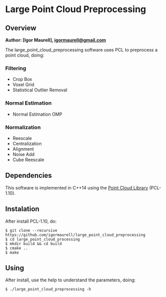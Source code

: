 # Large Point Cloud Preprocessing
## Overview
**Author: [Igor Maurell], igormaurell@gmail.com**

The large_point_cloud_preprocessing software uses PCL to preprocess a point cloud, doing:
### Filtering
- Crop Box
- Voxel Grid
- Statistical Outlier Removal
### Normal Estimation
- Normal Estimation OMP
### Normalization
- Reescale
- Centralization
- Alignment
- Noise Add
- Cube Reescale

## Dependencies
This software is implemented in C++14 using the [Point Cloud Library](https://pointclouds.org) (PCL-1.10).

## Instalation
After install PCL-1.10, do:
    
    $ git clone --recursive https://github.com/igormaurell/large_point_cloud_preprocessing
    $ cd large_point_cloud_processing
    $ mkdir build && cd build
    $ cmake ..
    $ make

## Using
After install, use the help to understand the parameters, doing:
    
    $ ./large_point_cloud_preprocessing -h
